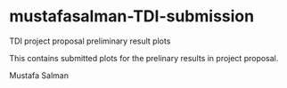# mustafasalman-TDI-submission
TDI project proposal preliminary result plots


This contains submitted plots for the prelinary results in project proposal.

Mustafa Salman
